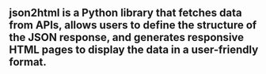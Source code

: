 ## json2html is a Python library that fetches data from APIs, allows users to define the structure of the JSON response, and generates responsive HTML pages to display the data in a user-friendly format.
